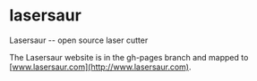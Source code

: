 lasersaur
=========

Lasersaur -- open source laser cutter

The Lasersaur website is in the gh-pages branch and mapped to [www.lasersaur.com](http://www.lasersaur.com).
